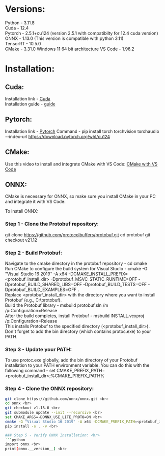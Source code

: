 # Versions:
Python - 3.11.8 <br>
Cuda -  12.4 <br>
Pytorch - 2.5.1+cu124 (version 2.5.1 with compatibilty for 12.4 cuda version) <br>
ONNX - 1.13.0 (This version is compatible with python 3.11) <br>
TensorRT - 10.5.0 <br>
CMake - 3.31.0
Windows 11 64 bit architecture
VS Code - 1.96.2
# Installation:
## Cuda:
Installation link - [Cuda](https://developer.nvidia.com/cuda-12-4-0-download-archive?target_os=Windows&target_arch=x86_64&target_version=11&target_type=exe_local) <br>
Installation guide - [guide](https://docs.nvidia.com/cuda/cuda-installation-guide-microsoft-windows/index.html)

## Pytorch:
Installation link - [Pytorch](https://pytorch.org/get-started/locally/)
Command - pip install torch torchvision torchaudio --index-url https://download.pytorch.org/whl/cu124

## CMake:
Use this video to install and integrate CMake with VS Code: [CMake with VS Code](https://www.youtube.com/watch?v=_BWU5mWqVA4&pp=ygUlY21ha2UgaW5zdGFsbCBpbiB3aW5kb3dzIHdpdGggdnMgY29kZQ%3D%3D)

## ONNX:
CMake is necessary for ONNX, so make sure you install CMake in your PC and integrate it with VS Code. <br>

To install ONNX: <br>
### Step 1 - Clone the Protobuf repository: 
git clone https://github.com/protocolbuffers/protobuf.git
cd protobuf
git checkout v21.12

### Step 2 - Build Protobuf: 
Navigate to the cmake directory in the protobuf repository - cd cmake <br>
Run CMake to configure the build system for Visual Studio - cmake -G "Visual Studio 16 2019" -A x64 -DCMAKE_INSTALL_PREFIX=<protobuf_install_dir> -Dprotobuf_MSVC_STATIC_RUNTIME=OFF -Dprotobuf_BUILD_SHARED_LIBS=OFF -Dprotobuf_BUILD_TESTS=OFF -Dprotobuf_BUILD_EXAMPLES=OFF . <br>
Replace <protobuf_install_dir> with the directory where you want to install Protobuf (e.g., C:\protobuf). <br>
Build the Protobuf library - msbuild protobuf.sln /m /p:Configuration=Release <br>
After the build completes, install Protobuf - msbuild INSTALL.vcxproj /p:Configuration=Release <br>
This installs Protobuf to the specified directory (<protobuf_install_dir>). Don't forget to add the bin directory (which contains protoc.exe) to your PATH. <br>

### Step 3 - Update your PATH: <br>
To use protoc.exe globally, add the bin directory of your Protobuf installation to your PATH environment variable. You can do this with the following command - set CMAKE_PREFIX_PATH=<protobuf_install_dir>;%CMAKE_PREFIX_PATH% <br>

### Step 4 - Clone the ONNX repository: <br>
```bash
git clone https://github.com/onnx/onnx.git <br>
cd onnx <br>
git checkout v1.13.0 <br>
git submodule update --init --recursive <br>
set CMAKE_ARGS=-DONNX_USE_LITE_PROTO=ON <br>
cmake -G "Visual Studio 16 2019" -A x64 -DCMAKE_PREFIX_PATH=<protobuf_install_dir> %CMAKE_ARGS% . <br>
pip install -e . -v <br>

### Step 5 - Verify ONNX Installation: <br>
```python
import onnx <br>
print(onnx.__version__) <br>














